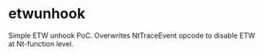 # etwunhook
Simple ETW unhook PoC. Overwrites NtTraceEvent opcode to disable ETW at Nt-function level.
